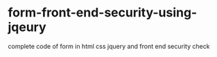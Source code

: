 # form-front-end-security-using-jqeury
complete code of form in html css jquery and front end security check

